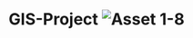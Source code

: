 # GIS-Project ![Asset 1-8](https://github.com/NikolinaZallemi/GIS-Project/assets/94118751/06aecd7b-c6dd-4709-9d1e-f1abf49e4d3e)
